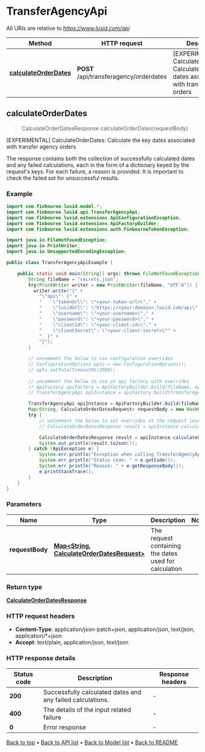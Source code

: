 # TransferAgencyApi

All URIs are relative to *https://www.lusid.com/api*

| Method | HTTP request | Description |
|------------- | ------------- | -------------|
| [**calculateOrderDates**](TransferAgencyApi.md#calculateOrderDates) | **POST** /api/transferagency/orderdates | [EXPERIMENTAL] CalculateOrderDates: Calculate the key dates associated with transfer agency orders |



## calculateOrderDates

> CalculateOrderDatesResponse calculateOrderDates(requestBody)

[EXPERIMENTAL] CalculateOrderDates: Calculate the key dates associated with transfer agency orders

The response contains both the collection of successfully calculated dates and any failed calculations,  each in the form of a dictionary keyed by the request&#39;s keys.  For each failure, a reason is provided. It is important to check the failed set for unsuccessful results.

### Example

```java
import com.finbourne.lusid.model.*;
import com.finbourne.lusid.api.TransferAgencyApi;
import com.finbourne.lusid.extensions.ApiConfigurationException;
import com.finbourne.lusid.extensions.ApiFactoryBuilder;
import com.finbourne.lusid.extensions.auth.FinbourneTokenException;

import java.io.FileNotFoundException;
import java.io.PrintWriter;
import java.io.UnsupportedEncodingException;

public class TransferAgencyApiExample {

    public static void main(String[] args) throws FileNotFoundException, UnsupportedEncodingException, ApiConfigurationException, FinbourneTokenException {
        String fileName = "secrets.json";
        try(PrintWriter writer = new PrintWriter(fileName, "UTF-8")) {
          writer.write("{" +
            "\"api\": {" +
            "    \"tokenUrl\": \"<your-token-url>\"," +
            "    \"lusidUrl\": \"https://<your-domain>.lusid.com/api\"," +
            "    \"username\": \"<your-username>\"," +
            "    \"password\": \"<your-password>\"," +
            "    \"clientId\": \"<your-client-id>\"," +
            "    \"clientSecret\": \"<your-client-secret>\"" +
            "  }" +
            "}");
        }

        // uncomment the below to use configuration overrides
        // ConfigurationOptions opts = new ConfigurationOptions();
        // opts.setTotalTimeoutMs(2000);
        
        // uncomment the below to use an api factory with overrides
        // ApiFactory apiFactory = ApiFactoryBuilder.build(fileName, opts);
        // TransferAgencyApi apiInstance = apiFactory.build(TransferAgencyApi.class);

        TransferAgencyApi apiInstance = ApiFactoryBuilder.build(fileName).build(TransferAgencyApi.class);
        Map<String, CalculateOrderDatesRequest> requestBody = new HashMap(); // Map<String, CalculateOrderDatesRequest> | The request containing the dates used for calculation
        try {
            // uncomment the below to set overrides at the request level
            // CalculateOrderDatesResponse result = apiInstance.calculateOrderDates(requestBody).execute(opts);

            CalculateOrderDatesResponse result = apiInstance.calculateOrderDates(requestBody).execute();
            System.out.println(result.toJson());
        } catch (ApiException e) {
            System.err.println("Exception when calling TransferAgencyApi#calculateOrderDates");
            System.err.println("Status code: " + e.getCode());
            System.err.println("Reason: " + e.getResponseBody());
            e.printStackTrace();
        }
    }
}
```

### Parameters


| Name | Type | Description  | Notes |
|------------- | ------------- | ------------- | -------------|
| **requestBody** | [**Map&lt;String, CalculateOrderDatesRequest&gt;**](CalculateOrderDatesRequest.md)| The request containing the dates used for calculation | |

### Return type

[**CalculateOrderDatesResponse**](CalculateOrderDatesResponse.md)

### HTTP request headers

- **Content-Type**: application/json-patch+json, application/json, text/json, application/*+json
- **Accept**: text/plain, application/json, text/json


### HTTP response details
| Status code | Description | Response headers |
|-------------|-------------|------------------|
| **200** | Successfully calculated dates and any failed calculations. |  -  |
| **400** | The details of the input related failure |  -  |
| **0** | Error response |  -  |

[Back to top](#) &#8226; [Back to API list](../README.md#documentation-for-api-endpoints) &#8226; [Back to Model list](../README.md#documentation-for-models) &#8226; [Back to README](../README.md)


